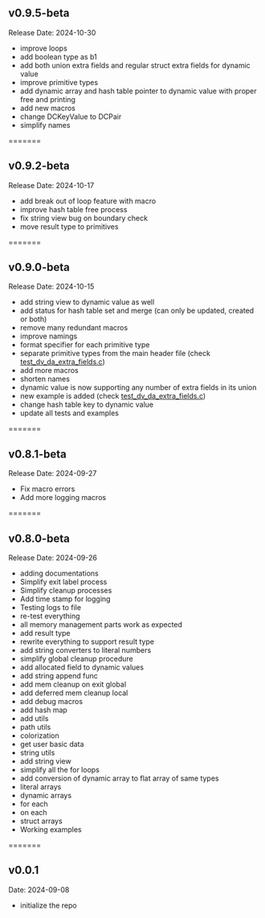 ## v0.9.5-beta

Release Date: 2024-10-30

- improve loops
- add boolean type as b1
- add both union extra fields and regular struct extra fields for dynamic value
- improve primitive types
- add dynamic array and hash table pointer to dynamic value with proper free and printing
- add new macros
- change DCKeyValue to DCPair
- simplify names

=======

## v0.9.2-beta

Release Date: 2024-10-17

- add break out of loop feature with macro
- improve hash table free process
- fix string view bug on boundary check
- move result type to primitives

=======

## v0.9.0-beta

Release Date: 2024-10-15

- add string view to dynamic value as well
- add status for hash table set and merge (can only be updated, created or both)
- remove many redundant macros
- improve namings
- format specifier for each primitive type
- separate primitive types from the main header file (check [test_dv_da_extra_fields.c](/examples/test_dv_da_extra_fields.c))
- add more macros
- shorten names
- dynamic value is now supporting any number of extra fields in its union
- new example is added (check [test_dv_da_extra_fields.c](/examples/test_dv_da_extra_fields.c))
- change hash table key to dynamic value
- update all tests and examples

=======

## v0.8.1-beta

Release Date: 2024-09-27

- Fix macro errors
- Add more logging macros

=======

## v0.8.0-beta

Release Date: 2024-09-26

- adding documentations
- Simplify exit label process
- Simplify cleanup processes
- Add time stamp for logging
- Testing logs to file
- re-test everything
- all memory management parts work as expected
- add result type
- rewrite everything to support result type
- add string converters to literal numbers
- simplify global cleanup procedure
- add allocated field to dynamic values
- add string append func
- add mem cleanup on exit global
- add deferred mem cleanup local
- add debug macros
- add hash map
- add utils
- path utils
- colorization
- get user basic data
- string utils
- add string view
- simplify all the for loops
- add conversion of dynamic array to flat array of same types
- literal arrays
- dynamic arrays
- for each
- on each
- struct arrays
- Working examples

=======

## v0.0.1

Date: 2024-09-08

- initialize the repo
